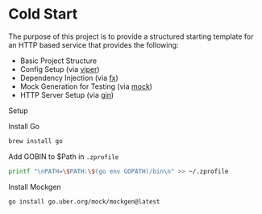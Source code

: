 # Cold Start
The purpose of this project is to provide a structured starting template for an HTTP based service that provides the following:
- Basic Project Structure
- Config Setup (via [viper](https://github.com/spf13/viper))
- Dependency Injection (via [fx](https://go.uber.org/fx))
- Mock Generation for Testing (via [mock](https://go.uber.org/mock))
- HTTP Server Setup (via [gin](https://github.com/gin-gonic/gin))

Setup

Install Go
``` bash
brew install go
```

Add GOBIN to $Path in `.zprofile`
``` bash
printf "\nPATH=\$PATH:\$(go env GOPATH)/bin\n" >> ~/.zprofile
```

Install Mockgen
``` bash
go install go.uber.org/mock/mockgen@latest
```